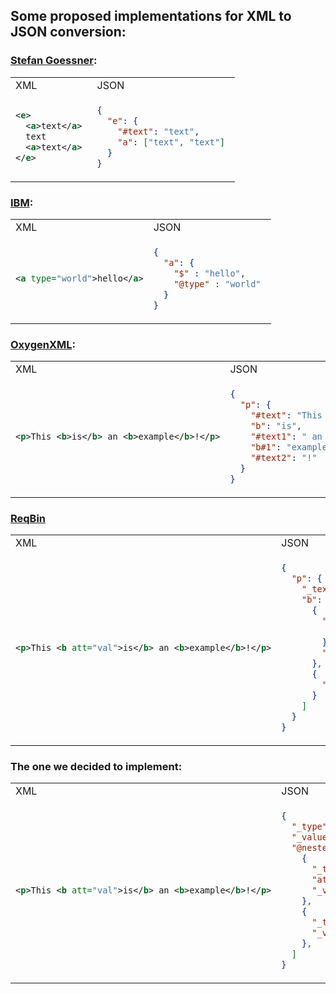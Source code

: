 ﻿## Some proposed implementations for XML to JSON conversion:

### [Stefan Goessner](https://www.xml.com/pub/a/2006/05/31/converting-between-xml-and-json.html):

<table>
<tr>
<td> XML </td> <td> JSON </td>
</tr>
<tr>
<td>
  
```xml
<e> 
  <a>text</a> 
  text 
  <a>text</a> 
</e>
```

</td>
<td>
  
```json
{
  "e": { 
    "#text": "text",
    "a": ["text", "text"] 
  }
}
```

</td>
</tr>
</table>

### [IBM](https://www.ibm.com/docs/en/acvfc?topic=policies-xml-json-xml-json):
<table>
<tr>
<td> XML </td> <td> JSON </td>
</tr>
<tr>
<td>
  
```xml
<a type="world">hello</a>
```

</td>
<td>
  
```json
{ 
  "a": { 
    "$" : "hello", 
    "@type" : "world" 
  } 
}
```

</td>
</tr>
</table>

### [OxygenXML](https://www.oxygenxml.com/doc/versions/25.1/ug-editor/topics/convert-XML-to-JSON-x-tools.html):
<table>
<tr>
<td> XML </td> <td> JSON </td>
</tr>
<tr>
<td>
  
```xml
<p>This <b>is</b> an <b>example</b>!</p>
```

</td>
<td>

```json
{
  "p": {
    "#text": "This ",
    "b": "is",
    "#text1": " an ",
    "b#1": "example",
    "#text2": "!"
  }
}
```

</td>
</tr>
</table>

### [ReqBin](https://reqbin.com/xml-to-json)
<table>
<tr>
<td> XML </td> <td> JSON </td>
</tr>
<tr>
<td>
  
```xml
<p>This <b att="val">is</b> an <b>example</b>!</p>
```

</td>
<td>
  
```json
{
  "p": {
    "_text": ["This ", " an ", "!"],
    "b": [
      {
        "_attributes": {
          "att": "val"
        },
        "_text": "is"
      }, 
      {
        "_text": "example"
      }
    ]
  }
}
```

</td>
</tr>
</table>

### The one we decided to implement:
<table>
<tr>
<td> XML </td> <td> JSON </td>
</tr>
<tr>
<td>

```xml
<p>This <b att="val">is</b> an <b>example</b>!</p>
```

</td>
<td>

```json
{
  "_type": "p", 
  "_value": "This  an !",
  "@nested": [
    {
      "_type": "b",
      "att": "val",
      "_value": "is"
    },
    {
      "_type": "b",
      "_value": "example"
    },
  ]
}
```

</td>
</tr>
</table>
